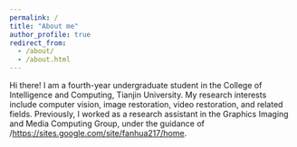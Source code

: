 ```yaml
---
permalink: /
title: "About me"
author_profile: true
redirect_from: 
  - /about/
  - /about.html
---
```


Hi there! I am a fourth-year undergraduate student in the College of Intelligence and Computing, Tianjin University. My research interests include computer vision, image restoration, video restoration, and related fields. Previously, I worked as a research assistant in the Graphics Imaging and Media Computing Group, under the guidance of /https://sites.google.com/site/fanhua217/home.
